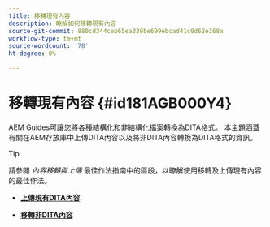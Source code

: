 ```yaml
---
title: 移轉現有內容
description: 瞭解如何移轉現有內容
source-git-commit: 880cd344ceb65ea339be699ebcad41c0d62e168a
workflow-type: tm+mt
source-wordcount: '78'
ht-degree: 0%

---
```


# 移轉現有內容 {#id181AGB000Y4}

AEM Guides可讓您將各種結構化和非結構化檔案轉換為DITA格式。 本主題涵蓋有關在AEM存放庫中上傳DITA內容以及將非DITA內容轉換為DITA格式的資訊。

>[!TIP]
>
> 請參閱 *內容移轉與上傳* 最佳作法指南中的區段，以瞭解使用移轉及上傳現有內容的最佳作法。

- **[上傳現有DITA內容](migrate-content-upload-existing-dita-content.md)**

- **[移轉非DITA內容](migrate-content-non-dita.md)**
